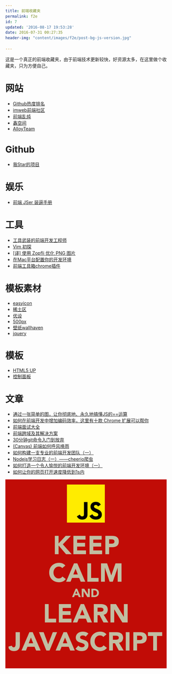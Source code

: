 ```yaml
---
title: 前端收藏夹
permalink: f2e
id: 7
updated: '2016-08-17 19:53:28'
date: 2016-07-31 00:27:35
header-img: "content/images/f2e/post-bg-js-version.jpg"

---
```


这是一个真正的前端收藏夹，由于前端技术更新较快，好资源太多，在这里做个收藏夹，只为方便自己。

# 网站
* [Github热度排名](https://www.awesomes.cn/)
* [imweb前端社区](http://imweb.io/)
* [前端乱炖](http://www.html-js.com/)
* [鑫空间](http://www.zhangxinxu.com/wordpress/)
* [AlloyTeam](http://www.alloyteam.com/)

# Github
* [我Star的项目](https://github.com/yfgeek?tab=stars)

# 娱乐
* [前端 JSer 装逼手册](https://segmentfault.com/a/1190000005987011)

# 工具
* [工具武装的前端开发工程师](https://github.com/jaywcjlove/awesome-mac)
* [Vim 初探](http://imweb.io/topic/579deaee93d9938132cc8d88)
* [[译] 使用 Zopfli 优化 PNG 图片](https://github.com/xitu/gold-miner/blob/master/TODO/using-zopfli-to-optimize-png-images.md)
* [在Mac平台配置你的开发环境](http://mp.weixin.qq.com/s?__biz=MzI3MDE0MzAzMw==&mid=2652201857&idx=1&sn=803e04a8304c127aaa0bb7770f8add1d&scene=0#wechat_redirect)
* [前端工具箱chrome插件](https://github.com/Pearyman/chrome_plugin)

# 模板素材
* [easyicon](http://www.easyicon.net/)
* [稀土区](https://xituqu.com/)
* [优设](http://www.uisdc.com/)
* [500px](https://marketplace.500px.com/)
* [壁纸wallhaven](https://alpha.wallhaven.cc/)
* [jquery](http://www.htmleaf.com/)

# 模板
* [HTML5 UP](https://html5up.net/)
* [控制面板](https://www.awesomes.cn/subject/admins)

# 文章
* [通过一张简单的图，让你彻底地、永久地搞懂JS的\=\=运算](https://zhuanlan.zhihu.com/p/21650547)
* [如何在前端开发中增加编码效率，这里有十款 Chrome 扩展可以帮你](https://zhuanlan.zhihu.com/p/21490434)
* [前端面试大全](https://segmentfault.com/a/1190000005947094)
* [前端跨域及其解决方案](http://tech.jandou.com/cross-domain.html)
* [30分钟git命令入门到放弃](http://www.w3ctrain.com/2016/06/26/learn-git-in-30-minutes/)
* [(Canvas) 前端如何呼风唤雨](http://imweb.io/topic/55e32fd5771670e207a16bb9)
* [如何构建一支专业的前端开发团队（一）
](https://zhuanlan.zhihu.com/p/21779628?hmsr=toutiao.io&utm_medium=toutiao.io&utm_source=toutiao.io)
* [Nodejs学习日志（一）——cheerio爬虫](http://molunerfinn.com/nodejs-1/)
* [如何打造一个令人愉悦的前端开发环境（一）](https://segmentfault.com/a/1190000006157372)
* [如何让你的网页打开速度降低到1s内](http://www.jianshu.com/p/d857c3ff78d6)

![](/content/images/f2e/keep-calm-and-learn-javascript.png)
